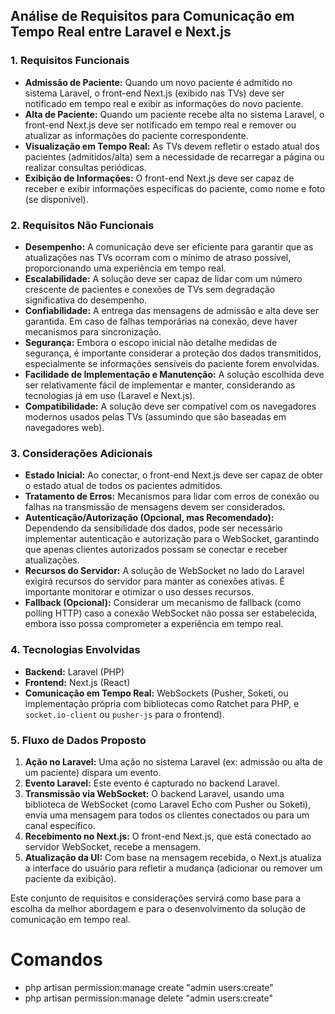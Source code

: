 ## Análise de Requisitos para Comunicação em Tempo Real entre Laravel e Next.js

### 1. Requisitos Funcionais

*   **Admissão de Paciente:** Quando um novo paciente é admitido no sistema Laravel, o front-end Next.js (exibido nas TVs) deve ser notificado em tempo real e exibir as informações do novo paciente.
*   **Alta de Paciente:** Quando um paciente recebe alta no sistema Laravel, o front-end Next.js deve ser notificado em tempo real e remover ou atualizar as informações do paciente correspondente.
*   **Visualização em Tempo Real:** As TVs devem refletir o estado atual dos pacientes (admitidos/alta) sem a necessidade de recarregar a página ou realizar consultas periódicas.
*   **Exibição de Informações:** O front-end Next.js deve ser capaz de receber e exibir informações específicas do paciente, como nome e foto (se disponível).

### 2. Requisitos Não Funcionais

*   **Desempenho:** A comunicação deve ser eficiente para garantir que as atualizações nas TVs ocorram com o mínimo de atraso possível, proporcionando uma experiência em tempo real.
*   **Escalabilidade:** A solução deve ser capaz de lidar com um número crescente de pacientes e conexões de TVs sem degradação significativa do desempenho.
*   **Confiabilidade:** A entrega das mensagens de admissão e alta deve ser garantida. Em caso de falhas temporárias na conexão, deve haver mecanismos para sincronização.
*   **Segurança:** Embora o escopo inicial não detalhe medidas de segurança, é importante considerar a proteção dos dados transmitidos, especialmente se informações sensíveis do paciente forem envolvidas.
*   **Facilidade de Implementação e Manutenção:** A solução escolhida deve ser relativamente fácil de implementar e manter, considerando as tecnologias já em uso (Laravel e Next.js).
*   **Compatibilidade:** A solução deve ser compatível com os navegadores modernos usados pelas TVs (assumindo que são baseadas em navegadores web).

### 3. Considerações Adicionais

*   **Estado Inicial:** Ao conectar, o front-end Next.js deve ser capaz de obter o estado atual de todos os pacientes admitidos.
*   **Tratamento de Erros:** Mecanismos para lidar com erros de conexão ou falhas na transmissão de mensagens devem ser considerados.
*   **Autenticação/Autorização (Opcional, mas Recomendado):** Dependendo da sensibilidade dos dados, pode ser necessário implementar autenticação e autorização para o WebSocket, garantindo que apenas clientes autorizados possam se conectar e receber atualizações.
*   **Recursos do Servidor:** A solução de WebSocket no lado do Laravel exigirá recursos do servidor para manter as conexões ativas. É importante monitorar e otimizar o uso desses recursos.
*   **Fallback (Opcional):** Considerar um mecanismo de fallback (como polling HTTP) caso a conexão WebSocket não possa ser estabelecida, embora isso possa comprometer a experiência em tempo real.

### 4. Tecnologias Envolvidas

*   **Backend:** Laravel (PHP)
*   **Frontend:** Next.js (React)
*   **Comunicação em Tempo Real:** WebSockets (Pusher, Soketi, ou implementação própria com bibliotecas como Ratchet para PHP, e `socket.io-client` ou `pusher-js` para o frontend).

### 5. Fluxo de Dados Proposto

1.  **Ação no Laravel:** Uma ação no sistema Laravel (ex: admissão ou alta de um paciente) dispara um evento.
2.  **Evento Laravel:** Este evento é capturado no backend Laravel.
3.  **Transmissão via WebSocket:** O backend Laravel, usando uma biblioteca de WebSocket (como Laravel Echo com Pusher ou Soketi), envia uma mensagem para todos os clientes conectados ou para um canal específico.
4.  **Recebimento no Next.js:** O front-end Next.js, que está conectado ao servidor WebSocket, recebe a mensagem.
5.  **Atualização da UI:** Com base na mensagem recebida, o Next.js atualiza a interface do usuário para refletir a mudança (adicionar ou remover um paciente da exibição).

Este conjunto de requisitos e considerações servirá como base para a escolha da melhor abordagem e para o desenvolvimento da solução de comunicação em tempo real.


# Comandos
 - php artisan permission:manage create "admin users:create"
 - php artisan permission:manage delete "admin users:create"

